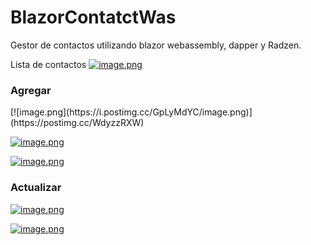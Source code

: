 # BlazorContatctWas
Gestor de contactos utilizando blazor webassembly, dapper y Radzen.

Lista de contactos
[![image.png](https://i.postimg.cc/NfbY6tgT/image.png)](https://postimg.cc/tY1LbLnC)

<h3>Agregar</h3>
[![image.png](https://i.postimg.cc/GpLyMdYC/image.png)](https://postimg.cc/WdyzzRXW)

[![image.png](https://i.postimg.cc/fRhq52KN/image.png)](https://postimg.cc/PP2M5M93)

[![image.png](https://i.postimg.cc/Nj4DDgF6/image.png)](https://postimg.cc/K11tvhnj)

<h3>Actualizar</h3>

[![image.png](https://i.postimg.cc/xCy1JFt1/image.png)](https://postimg.cc/phrH3Cww)

[![image.png](https://i.postimg.cc/fLZwNfDn/image.png)](https://postimg.cc/06WgGmzc)
